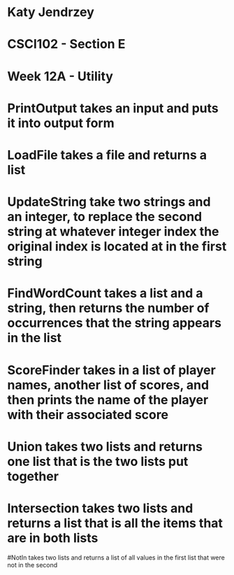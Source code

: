 # Katy Jendrzey
# CSCI102 - Section E
# Week 12A - Utility

# PrintOutput takes an input and puts it into output form

# LoadFile takes a file and returns a list

# UpdateString take two strings and an integer, to replace the second string at whatever integer index the original index is located at in the first string

# FindWordCount takes a list and a string, then returns the number of occurrences that the string appears in the list

# ScoreFinder takes in a list of player names, another list of scores, and then prints the name of the player with their associated score

# Union takes two lists and returns one list that is the two lists put together

# Intersection takes two lists and returns a list that is all the items that are in both lists

#NotIn takes two lists and returns a list of all values in the first list that were not in the second
